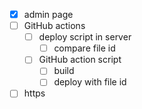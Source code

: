 - [x] admin page
- [ ] GitHub actions
  - [ ] deploy script in server
     - [ ] compare file id
  - [ ] GitHub action script
    - [ ] build
    - [ ] deploy with file id
- [ ] https
